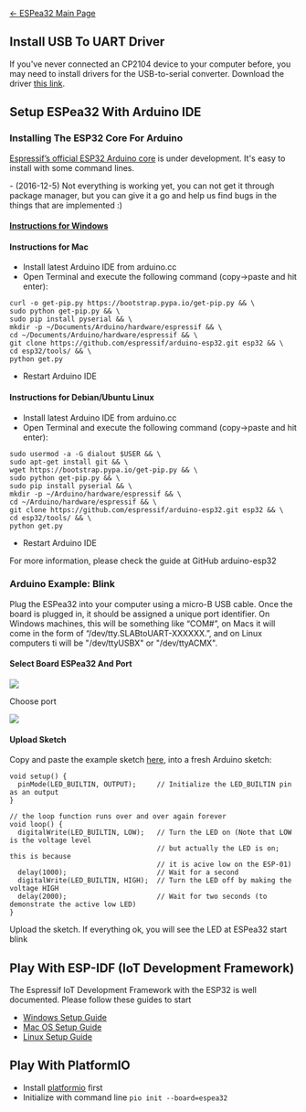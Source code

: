 [← ESPea32 Main Page](ESPea32.md)

## Install USB To UART Driver

If you've never connected an CP2104 device to your computer before, you
may need to install drivers for the USB-to-serial converter. Download
the driver [this
link](https://www.silabs.com/products/mcu/Pages/USBtoUARTBridgeVCPDrivers.aspx).

## Setup ESPea32 With Arduino IDE

### Installing The ESP32 Core For Arduino

[Espressif’s official ESP32 Arduino
core](https://github.com/espressif/arduino-esp32) is under development.
It's easy to install with some command lines.

\- (2016-12-5) Not everything is working yet, you can not get it through
package manager, but you can give it a go and help us find bugs in the
things that are implemented
:)

#### [Instructions for Windows](https://github.com/espressif/arduino-esp32/blob/master/doc/windows.md)

#### Instructions for Mac

  - Install latest Arduino IDE from arduino.cc
  - Open Terminal and execute the following command (copy-\>paste and
    hit enter):

<!-- end list -->

    curl -o get-pip.py https://bootstrap.pypa.io/get-pip.py && \
    sudo python get-pip.py && \
    sudo pip install pyserial && \
    mkdir -p ~/Documents/Arduino/hardware/espressif && \
    cd ~/Documents/Arduino/hardware/espressif && \
    git clone https://github.com/espressif/arduino-esp32.git esp32 && \
    cd esp32/tools/ && \
    python get.py

  - Restart Arduino IDE

#### Instructions for Debian/Ubuntu Linux

  - Install latest Arduino IDE from arduino.cc
  - Open Terminal and execute the following command (copy-\>paste and
    hit enter):

<!-- end list -->

    sudo usermod -a -G dialout $USER && \
    sudo apt-get install git && \
    wget https://bootstrap.pypa.io/get-pip.py && \
    sudo python get-pip.py && \
    sudo pip install pyserial && \
    mkdir -p ~/Arduino/hardware/espressif && \
    cd ~/Arduino/hardware/espressif && \
    git clone https://github.com/espressif/arduino-esp32.git esp32 && \
    cd esp32/tools/ && \
    python get.py

  - Restart Arduino IDE

For more information, please check the guide at GitHub arduino-esp32

### Arduino Example: Blink

Plug the ESPea32 into your computer using a micro-B USB cable. Once the
board is plugged in, it should be assigned a unique port identifier. On
Windows machines, this will be something like “COM\#”, on Macs it will
come in the form of “/dev/tty.SLABtoUART-XXXXXX.”, and on Linux
computers ti will be "/dev/ttyUSBX" or
"/dev/ttyACMX".

#### Select Board ESPea32 And Port

<img src="//i1.aprbrother.com/espea32-arduino-board.jpg-640.jpg">

Choose
port

<img src="//i1.aprbrother.com/espea32-arduino-port.jpg-640.jpg">

#### Upload Sketch

Copy and paste the example sketch
[here](https://github.com/AprilBrother/ESPea-Examples/blob/master/examples/01.Basics/Blink/Blink.ino),
into a fresh Arduino sketch:

    void setup() {
      pinMode(LED_BUILTIN, OUTPUT);     // Initialize the LED_BUILTIN pin as an output
    }

    // the loop function runs over and over again forever
    void loop() {
      digitalWrite(LED_BUILTIN, LOW);   // Turn the LED on (Note that LOW is the voltage level
                                        // but actually the LED is on; this is because
                                        // it is acive low on the ESP-01)
      delay(1000);                      // Wait for a second
      digitalWrite(LED_BUILTIN, HIGH);  // Turn the LED off by making the voltage HIGH
      delay(2000);                      // Wait for two seconds (to demonstrate the active low LED)
    }

Upload the sketch. If everything ok, you will see the LED at ESPea32
start blink

## Play With ESP-IDF (IoT Development Framework)

The Espressif IoT Development Framework with the ESP32 is well
documented. Please follow these guides to start

  - [Windows Setup
    Guide](https://github.com/espressif/esp-idf/blob/master/docs/windows-setup.rst)
  - [Mac OS Setup
    Guide](https://github.com/espressif/esp-idf/blob/master/docs/macos-setup.rst)
  - [Linux Setup
    Guide](https://github.com/espressif/esp-idf/blob/master/docs/linux-setup.rst)

## Play With PlatformIO

  - Install [platformio](http://platformio.org/get-started) first
  - Initialize with command line `pio init --board=espea32`
